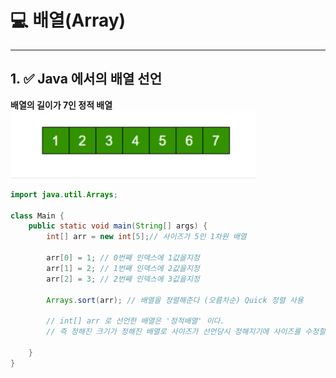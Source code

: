 # 💻 배열(Array)

---

## 1. ✅ Java 에서의 배열 선언

**배열의 길이가 7인 정적 배열**
![img.png](img.png)
```java
import java.util.Arrays;

class Main {
    public static void main(String[] args) {
        int[] arr = new int[5];// 사이즈가 5인 1차원 배열

        arr[0] = 1; // 0번째 인덱스에 1값을지정
        arr[1] = 2; // 1번째 인덱스에 2값을지정
        arr[2] = 3; // 2번째 인덱스에 3값을지정

        Arrays.sort(arr); // 배열을 정렬해준다 (오름차순) Quick 정렬 사용
        
        // int[] arr 로 선언한 배열은 '정적배열' 이다. 
        // 즉 정해진 크기가 정해진 배열로 사이즈가 선언당시 정해지기에 사이즈를 수정할 수 없다.

    }
}
```


